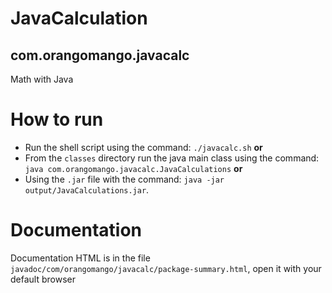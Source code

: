 # JavaCalculation
## com.orangomango.javacalc
Math with Java

# How to run
* Run the shell script using the command: ```./javacalc.sh``` **or** 
* From the ```classes``` directory run the java main class using the command: ```java com.orangomango.javacalc.JavaCalculations``` **or** 
* Using the ```.jar``` file with the command: ```java -jar output/JavaCalculations.jar```.

# Documentation
Documentation HTML is in the file ```javadoc/com/orangomango/javacalc/package-summary.html```, open it with your default browser

